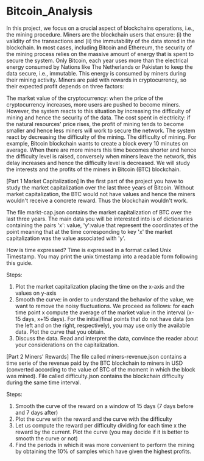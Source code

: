 # Bitcoin_Analysis

In this project, we focus on a crucial aspect of blockchains operations, i.e., the mining procedure. Miners are the blockchain users that ensure: (i) the validity of the transactions and (ii) the immutability of the data stored in the blockchain. In most cases, including Bitcoin and Ethereum, the security of the mining process relies on the massive amount of energy that is spent to secure the system. Only Bitcoin, each year uses more than the electrical energy consumed by Nations like The Netherlands or Pakistan to keep the data secure, i.e., immutable. This energy is consumed by miners during their mining activity. Miners are paid with rewards in cryptocurrency, so their expected profit depends on three factors:

The market value of the cryptocurrency: when the price of the cryptocurrency increases, more users are pushed to become miners. However, the system reacts to this situation by increasing the difficulty of mining and hence the security of the data.
The cost spent in electricity: if the natural resources' price rises, the profit of mining tends to become smaller and hence less miners will work to secure the network. The system react by decreasing the difficulty of the mining.
The difficulty of mining. For example, Bitcoin blockchain wants to create a block every 10 minutes on average. When there are more miners this time becomes shorter and hence the difficulty level is raised, conversely when miners leave the network, this delay increases and hence the difficulty level is decreased. 
We will study the interests and the profits of the miners in Bitcoin  (BTC) blockchain.

[Part 1 Market Capitalization]
In the first part of the project you have to study the market capitalization over the last three years of Bitcoin. Without market capitalization, the BTC would not have values and hence the miners wouldn't receive a concrete reward. Thus the blockchain wouldn't work. 

The file markt-cap.json contains the market capitalization of BTC over the last three years.  The main data you will be interested into is of dictionaries containing the pairs 'x': value, 'y':value that represent the coordinates of the point meaning that at the time corresponding to key 'x' the market capitalization was the value associated with 'y'. 

How is time expressed? Time is expressed in a format called Unix Timestamp. You may print the unix timestamp into a readable form following this guide. 

Steps:

1. Plot the market capitalization placing the time on the x-axis and the values on y-axis
2. Smooth the curve: in order to understand the behavior of the value, we want to remove the noisy fluctuations. We proceed as follows: for each time point x compute the average of the market value in the interval (x-15 days, x+15 days). For the initial/final points that do not have data (on the left and on the right, respectively), you may use only the available data. Plot the curve that you obtain.
3. Discuss the data. Read and interpret the data, convince the reader about your considerations on the capitalization. 

[Part 2 Miners' Rewards] 
The file called miners-revenue.json contains a time serie of the revenue paid by the BTC blockchain to miners in USD (converted according to the value of BTC of the moment in which the block was mined). File called difficulty.json contains the blockchain difficulty during the same time interval. 

Steps:

1. Smooth the curve of the reward on a window of 15 days (7 days before and 7 days after)
2. Plot the curve with the reward and the curve with the difficulty
3. Let us compute the reward per difficulty dividing for each time x the reward by the current. Plot the curve (you may decide if it is better to smooth the curve or not)
4. Find the periods in which it was more convenient to perform the mining by obtaining the 10% of samples which have given the highest profits. 
